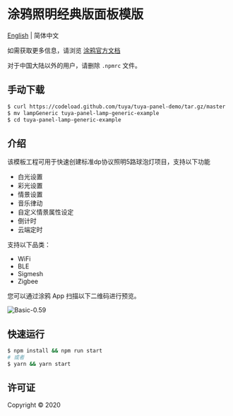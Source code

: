 # 涂鸦照明经典版面板模版

[English](./README.md) | 简体中文

如需获取更多信息，请浏览 [涂鸦官方文档](https://docs.tuya.com)

对于中国大陆以外的用户，请删除 `.npmrc` 文件。

## 手动下载

```bash
$ curl https://codeload.github.com/tuya/tuya-panel-demo/tar.gz/master | tar -xz --strip=2 tuya-panel-demo-master/examples/lampGeneric
$ mv lampGeneric tuya-panel-lamp-generic-example
$ cd tuya-panel-lamp-generic-example
```

## 介绍

该模板工程可用于快速创建标准dp协议照明5路球泡灯项目，支持以下功能

- 白光设置
- 彩光设置
- 情景设置
- 音乐律动
- 自定义情景属性设定
- 倒计时
- 云端定时

支持以下品类：

- WiFi
- BLE
- Sigmesh
- Zigbee


您可以通过涂鸦 App 扫描以下二维码进行预览。

![Basic-0.59](https://images.tuyacn.com/rms-static/02aa3ea0-8d4a-11eb-88f2-c9819eefd6d0-1616663457674.png?tyName=lampGeneric.png)

## 快速运行

```bash
$ npm install && npm run start
# 或者
$ yarn && yarn start
```


## 许可证

Copyright © 2020

